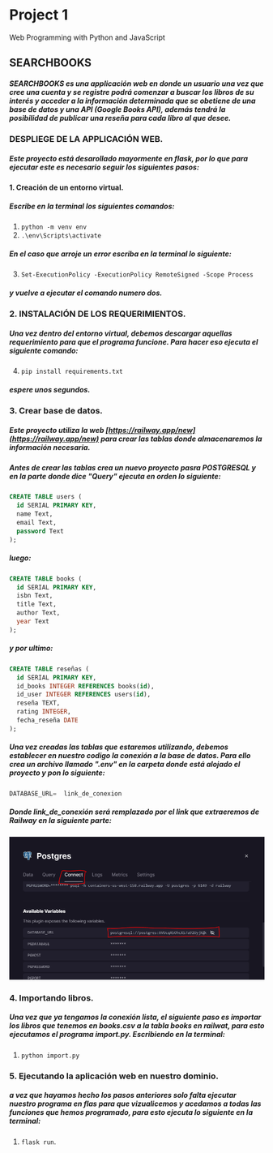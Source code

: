 # Project 1
Web Programming with Python and JavaScript

## SEARCHBOOKS

##### SEARCHBOOKS es una applicación web en donde un usuario una vez que cree una cuenta y se registre podrá comenzar a buscar los libros de su interés y acceder a la información determinada que se obetiene de una base de datos y una API  (Google Books API), además tendrá la posibilidad de publicar una reseña para cada libro al que desee.

### DESPLIEGE DE LA APPLICACIÓN WEB.
##### Este proyecto está desarollado mayormente en flask, por lo que para ejecutar este es necesario seguir los siguientes pasos:

#### 1. Creación de un entorno virtual.
##### Escribe en la terminal los siguientes comandos:
1. `python -m venv env`
2. `.\env\Scripts\activate`
##### En el caso que arroje un error escriba en la terminal lo siguiente:
3. `Set-ExecutionPolicy -ExecutionPolicy RemoteSigned -Scope Process`
##### y vuelve a ejecutar el comando numero dos.

### 2. INSTALACIÓN DE LOS REQUERIMIENTOS.
##### Una vez dentro del entorno virtual, debemos descargar aquellas requerimiento para que el programa funcione. Para hacer eso ejecuta el siguiente comando:
4. `pip install requirements.txt`

##### espere unos segundos.
### 3. Crear base de datos.
##### Este proyecto utiliza la web [https://railway.app/new](https://railway.app/new) para crear las tablas donde almacenaremos la información necesaria.
##### Antes de crear las tablas crea un nuevo proyecto pasra POSTGRESQL  y en la parte donde dice "Query" ejecuta en orden lo siguiente:
```sql
CREATE TABLE users (
  id SERIAL PRIMARY KEY,
  name Text,
  email Text,
  password Text
);

```
##### luego:
```sql
CREATE TABLE books (
  id SERIAL PRIMARY KEY,
  isbn Text,
  title Text,
  author Text,
  year Text
);
```
##### y por ultimo: 
```sql
CREATE TABLE reseñas (
  id SERIAL PRIMARY KEY,
  id_books INTEGER REFERENCES books(id),
  id_user INTEGER REFERENCES users(id),
  reseña TEXT,
  rating INTEGER,
  fecha_reseña DATE
);

```
##### Una vez creadas las tablas que estaremos utilizando, debemos establecer en nuestro codigo la conexión a la base de datos. Para ello crea un archivo llamado ".env" en la carpeta donde está alojado el proyecto y pon lo siguiente:
```python
DATABASE_URL=  link_de_conexion
```
##### Donde link_de_conexión será remplazado por el link que extraeremos de Railway en la siguiente parte:
![Alt text](Captura.PNG)

### 4. Importando libros.
##### Una vez que ya tengamos la conexión lista, el siguiente paso es importar los libros que tenemos en books.csv a la tabla books en railwat, para esto ejecutamos el programa import.py. Escribiendo en la terminal:
1. `python import.py`

### 5. Ejecutando la aplicación web en nuestro dominio.
##### a vez que hayamos hecho los pasos anteriores solo falta ejecutar nuestro programa en flas para que vizualicemos y acedamos a todas las funciones que hemos programado, para esto ejecuta lo siguiente en la terminal: 
1. `flask run`.